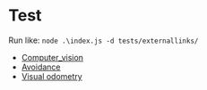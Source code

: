 # Test

Run like: `node .\index.js -d tests/externallinks/`

- [Computer_vision](https://en.wikipedia.org/wiki/Computer_vision)
- [Avoidance ](https://github.com/PX4/PX4-Avoidance)
- [Visual odometry](https://en.wikipedia.org/wiki/Visual_odometry)